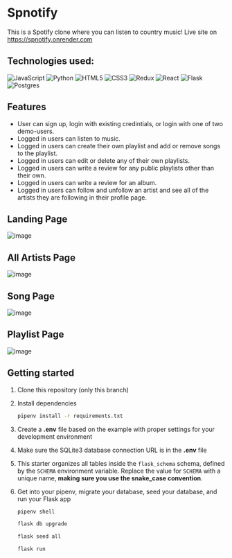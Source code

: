 # Spnotify

This is a Spotify clone where you can listen to country music!
Live site on https://spnotify.onrender.com

## Technologies used:
<div>

  ![JavaScript](https://img.shields.io/badge/javascript-%23323330.svg?style=for-the-badge&logo=javascript&logoColor=%23F7DF1E)
  ![Python](https://img.shields.io/badge/python-3670A0?style=for-the-badge&logo=python&logoColor=ffdd54)
  ![HTML5](https://img.shields.io/badge/html5-%23E34F26.svg?style=for-the-badge&logo=html5&logoColor=white)
  ![CSS3](https://img.shields.io/badge/css3-%231572B6.svg?style=for-the-badge&logo=css3&logoColor=white)
  ![Redux](https://img.shields.io/badge/redux-%23593d88.svg?style=for-the-badge&logo=redux&logoColor=white)
  ![React](https://img.shields.io/badge/react-%2320232a.svg?style=for-the-badge&logo=react&logoColor=%2361DAFB)
  ![Flask](https://img.shields.io/badge/flask-%23000.svg?style=for-the-badge&logo=flask&logoColor=white)
  ![Postgres](https://img.shields.io/badge/postgres-%23316192.svg?style=for-the-badge&logo=postgresql&logoColor=white)

</div>

## Features
* User can sign up, login with existing credintials, or login with one of two demo-users.
* Logged in users can listen to music.
* Logged in users can create their own playlist and add or remove songs to the playlist.
* Logged in users can edit or delete any of their own playlists.
* Logged in users can write a review for any public playlists other than their own.
* Logged in users can write a review for an album.
* Logged in users can follow and unfollow an artist and see all of the artists they are following in their profile page.
  
## Landing Page
![image](https://spnotify.s3.us-east-2.amazonaws.com/spnotify+landing+screenshot.png)

## All Artists Page
![image](https://spnotify.s3.us-east-2.amazonaws.com/spnotify+all+artists+page.png)

## Song Page
![image](https://spnotify.s3.us-east-2.amazonaws.com/spnotify+song+page.png)

## Playlist Page
![image](https://spnotify.s3.us-east-2.amazonaws.com/spnotify+playlist+page.png)

## Getting started
1. Clone this repository (only this branch)

2. Install dependencies

      ```bash
      pipenv install -r requirements.txt
      ```

3. Create a **.env** file based on the example with proper settings for your
   development environment

4. Make sure the SQLite3 database connection URL is in the **.env** file

5. This starter organizes all tables inside the `flask_schema` schema, defined
   by the `SCHEMA` environment variable.  Replace the value for
   `SCHEMA` with a unique name, **making sure you use the snake_case
   convention**.

6. Get into your pipenv, migrate your database, seed your database, and run your Flask app

   ```bash
   pipenv shell
   ```

   ```bash
   flask db upgrade
   ```

   ```bash
   flask seed all
   ```

   ```bash
   flask run
   ```
